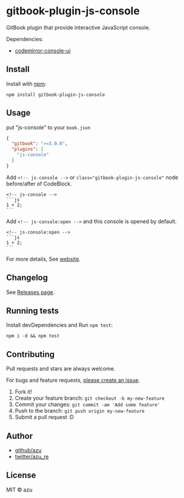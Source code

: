 # gitbook-plugin-js-console

GitBook plugin that provide interactive JavaScript console.

Dependencies:

- [codemirror-console-ui](../codemirror-console-ui)

## Install

Install with [npm](https://www.npmjs.com/):

    npm install gitbook-plugin-js-console

## Usage

put "js-console" to your `book.json`

```json
{
  "gitbook": ">=3.0.0",
  "plugins": [
    "js-console"
  ]
}
```

Add `<!-- js-console -->` or `class="gitbook-plugin-js-console"` node before/after of CodeBlock.

    <!-- js-console -->
    ```js
    1 + 2;
    ```

Add `<!-- js-console:open -->` and this console is opened by default.

    <!-- js-console:open -->
    ```js
    1 + 2;
    ```

For more details, See [website](../../website/).

## Changelog

See [Releases page](https://github.com/azu/gitbook-plugin-js-console/releases).

## Running tests

Install devDependencies and Run `npm test`:

    npm i -d && npm test

## Contributing

Pull requests and stars are always welcome.

For bugs and feature requests, [please create an issue](https://github.com/azu/gitbook-plugin-js-console/issues).

1. Fork it!
2. Create your feature branch: `git checkout -b my-new-feature`
3. Commit your changes: `git commit -am 'Add some feature'`
4. Push to the branch: `git push origin my-new-feature`
5. Submit a pull request :D

## Author

- [github/azu](https://github.com/azu)
- [twitter/azu_re](https://twitter.com/azu_re)

## License

MIT © azu
